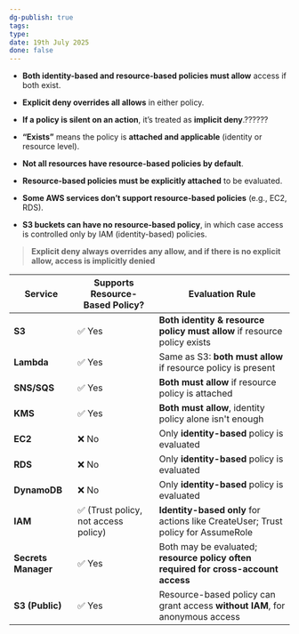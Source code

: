 ```yaml
---
dg-publish: true
tags: 
type: 
date: 19th July 2025
done: false
---
```


- **Both identity-based and resource-based policies must allow** access if both exist.
 
- **Explicit deny overrides all allows** in either policy.
    
- **If a policy is silent on an action**, it’s treated as **implicit deny**.??????
    
- **“Exists”** means the policy is **attached and applicable** (identity or resource level).
    
- **Not all resources have resource-based policies by default**.
    
- **Resource-based policies must be explicitly attached** to be evaluated.
    
- **Some AWS services don’t support resource-based policies** (e.g., EC2, RDS).
    
- **S3 buckets can have no resource-based policy**, in which case access is controlled only by IAM (identity-based) policies.

> **Explicit deny always overrides any allow, and if there is no explicit allow, access is implicitly denied**

| **Service**         | **Supports Resource-Based Policy?** | **Evaluation Rule**                                                                |
| ------------------- | ----------------------------------- | ---------------------------------------------------------------------------------- |
| **S3**              | ✅ Yes                               | **Both identity & resource policy must allow** if resource policy exists           |
| **Lambda**          | ✅ Yes                               | Same as S3: **both must allow** if resource policy is present                      |
| **SNS/SQS**         | ✅ Yes                               | **Both must allow** if resource policy is attached                                 |
| **KMS**             | ✅ Yes                               | **Both must allow**, identity policy alone isn't enough                            |
| **EC2**             | ❌ No                                | Only **identity-based** policy is evaluated                                        |
| **RDS**             | ❌ No                                | Only **identity-based** policy is evaluated                                        |
| **DynamoDB**        | ❌ No                                | Only **identity-based** policy is evaluated                                        |
| **IAM**             | ✅ (Trust policy, not access policy) | **Identity-based only** for actions like CreateUser; Trust policy for AssumeRole   |
| **Secrets Manager** | ✅ Yes                               | Both may be evaluated; **resource policy often required for cross-account access** |
| **S3 (Public)**     | ✅ Yes                               | Resource-based policy can grant access **without IAM**, for anonymous access       |